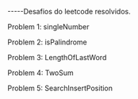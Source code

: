 -----Desafios do leetcode resolvidos.

Problem 1: singleNumber

Problem 2: isPalindrome

Problem 3: LengthOfLastWord

Problem 4: TwoSum 

Problem 5: SearchInsertPosition

